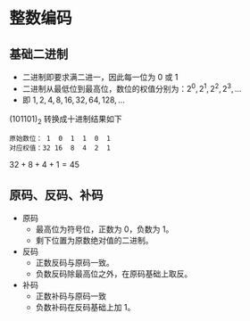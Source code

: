 # 整数编码

## 基础二进制

- 二进制即要求满二进一，因此每一位为 $0$ 或 $1$
- 二进制从最低位到最高位，数位的权值分别为：$2^0,2^1,2^2,2^3,\dots$
- 即 $1,2,4,8,16,32,64,128,\dots$

$(101101)_2$ 转换成十进制结果如下

```
原始数位： 1  0  1  1  0  1
对应权值：32 16  8  4  2  1
```

$32+8+4+1=45$

## 原码、反码、补码

- 原码
  - 最高位为符号位，正数为 $0$，负数为 $1$。
  - 剩下位置为原数绝对值的二进制。
- 反码
  - 正数反码与原码一致。
  - 负数反码除最高位之外，在原码基础上取反。
- 补码
  - 正数补码与原码一致
  - 负数补码在反码基础上加 $1$。
